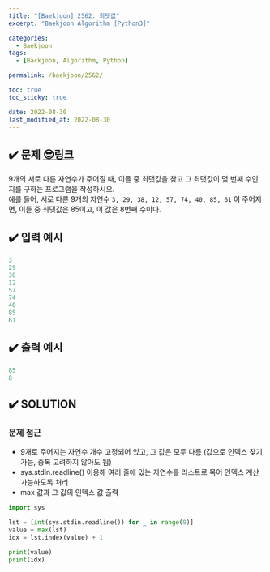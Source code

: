 ```yaml
---
title: "[Baekjoon] 2562: 최댓값"
excerpt: "Baekjoon Algorithm [Python3]"

categories:
  - Baekjoon
tags:
  - [Backjoon, Algorithm, Python]

permalink: /baekjoon/2562/

toc: true
toc_sticky: true

date: 2022-08-30
last_modified_at: 2022-08-30
---
```


## ✔️ 문제     [😎링크](https://www.acmicpc.net/problem/2562)
9개의 서로 다른 자연수가 주어질 때, 이들 중 최댓값을 찾고 그 최댓값이 몇 번째 수인지를 구하는 프로그램을 작성하시오.  
예를 들어, 서로 다른 9개의 자연수 `3, 29, 38, 12, 57, 74, 40, 85, 61` 이 주어지면, 이들 중 최댓값은 85이고, 이 값은 8번째 수이다.

## ✔️ 입력 예시
```python
3
29
38
12
57
74
40
85
61
```

## ✔️ 출력 예시
```python
85
8
```

## ✔️ SOLUTION
### 문제 접근

- 9개로 주어지는 자연수 개수 고정되어 있고, 그 값은 모두 다름 (값으로 인덱스 찾기 가능, 중복 고려하지 않아도 됨)
- sys.stdin.readline() 이용해 여러 줄에 있는 자연수를 리스트로 묶어 인덱스 계산가능하도록 처리
- max 값과 그 값의 인덱스 값 출력

```python
import sys

lst = [int(sys.stdin.readline()) for _ in range(9)]
value = max(lst)
idx = lst.index(value) + 1

print(value)
print(idx)
```


